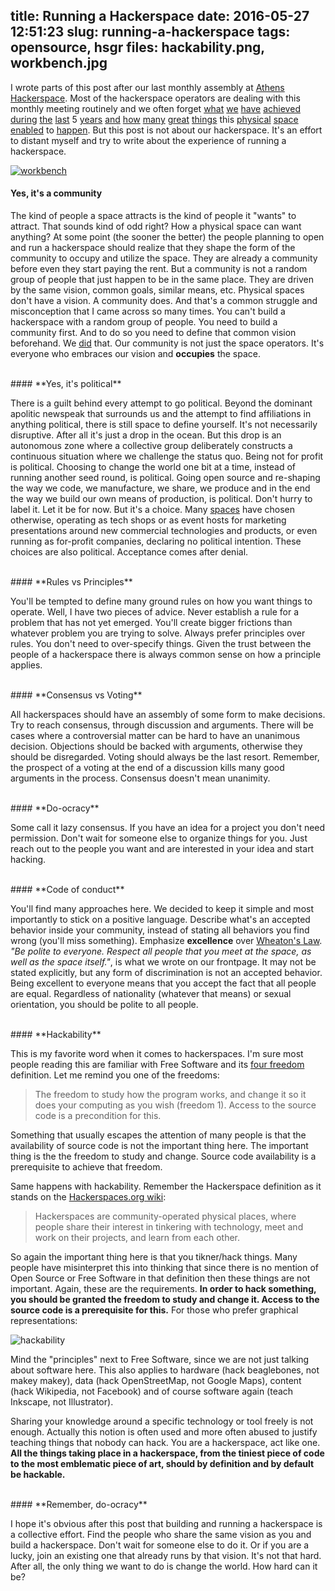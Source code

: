 title: Running a Hackerspace
date: 2016-05-27 12:51:23
slug: running-a-hackerspace
tags: opensource, hsgr
files: hackability.png, workbench.jpg
---

I wrote parts of this post after our last monthly assembly at [Athens Hackerspace](https://www.hackerspace.gr). Most of the hackerspace operators are dealing with this monthly meeting routinely and we often forget [what](http://hackaday.com/2014/11/13/satnogs-wins-the-2014-hackaday-prize/) [we](https://twitter.com/CryptopartyBLN/status/584636118236319744) [have](https://twitter.com/hackerspacegr/status/707649571623714817) [achieved](http://inhabitat.com/solar-powered-spinach-growing-greenhouse-wins-nasas-international-space-apps-challenge/) [during](https://twitter.com/ppapadeas/status/395546009964527616) [the](https://commons.wikimedia.org/wiki/File:Hackerspace.gr_Geodesic_Dome.jpg) [last](https://twitter.com/hackerspacegr/status/512941912601690112) 5 [years](https://elkosmas.gr/2014/03/19/1024hsgr/) [and](https://skytal.es/blog/events/freedom-of-speech-hsgr/) [how](https://twitter.com/comzeradd/status/455288091818094592) [many](https://twitter.com/hackerspacegr/status/558736339206963200) [great](https://twitter.com/comzeradd/status/699153971336900609) [things](http://www.spacedaily.com/reports/UPSat_an_open_source_Greek_satellite_999.html) this [physical](https://librenet.gr/posts/661681) [space](https://librenet.gr/posts/662987) [enabled](https://twitter.com/kargig/status/533186251999178753) to [happen](https://twitter.com/Natalia_Avlona/status/584685141559267329). But this post is not about our hackerspace. It's an effort to distant myself and try to write about the experience of running a hackerspace.

[![workbench](workbench.jpg)](https://media.hackerspace.gr/Hackerspace/#/17)
<br>

#### **Yes, it's a community**

The kind of people a space attracts is the kind of people it "wants" to attract. That sounds kind of odd right? How a physical space can want anything? At some point (the sooner the better) the people planning to open and run a hackerspace should realize that they shape the form of the community to occupy and utilize the space. They are already a community before even they start paying the rent. But a community is not a random group of people that just happen to be in the same place. They are driven by the same vision, common goals, similar means, etc. Physical spaces don't have a vision. A community does. And that's a common struggle and misconception that I came across so many times. You can't build a hackerspace with a random group of people. You need to build a community first. And to do so you need to define that common vision beforehand. We [did](https://www.roussos.cc/2011/12/26/the-birth-story-of-athens-hackerspace/) that. Our community is not just the space operators. It's everyone who embraces our vision and **occupies** the space.

<br>
#### **Yes, it's political**

There is a guilt behind every attempt to go political. Beyond the dominant apolitic newspeak that surrounds us and the attempt to find affiliations in anything political, there is still space to define yourself. It's not necessarily disruptive. After all it's just a drop in the ocean. But this drop is an autonomous zone where a collective group deliberately constructs a continuous situation where we challenge the status quo. Being not for profit is political. Choosing to change the world one bit at a time, instead of running another seed round, is political. Going open source and re-shaping the way we code, we manufacture, we share, we produce and in the end the way we build our own means of production, is political. Don't hurry to label it. Let it be for now. But it's a choice. Many [spaces](https://twitter.com/comzeradd/status/688063795571331072) have chosen otherwise, operating as tech shops or as event hosts for marketing presentations around new commercial technologies and products, or even running as for-profit companies, declaring no political intention. These choices are also political. Acceptance comes after denial.

<br>
#### **Rules vs Principles**

You'll be tempted to define many ground rules on how you want things to operate. Well, I have two pieces of advice. Never establish a rule for a problem that has not yet emerged. You'll create bigger frictions than whatever problem you are trying to solve. Always prefer principles over rules. You don't need to over-specify things. Given the trust between the people of a hackerspace there is always common sense on how a principle applies.

<br>
#### **Consensus vs Voting**

All hackerspaces should have an assembly of some form to make decisions. Try to reach consensus, through discussion and arguments. There will be cases where a controversial matter can be hard to have an unanimous decision. Objections should be backed with arguments, otherwise they should be disregarded. Voting should always be the last resort. Remember, the prospect of a voting at the end of a discussion kills many good arguments in the process. Consensus doesn't mean unanimity.

<br>
#### **Do-ocracy**

Some call it lazy consensus. If you have an idea for a project you don't need permission. Don't wait for someone else to organize things for you. Just reach out to the people you want and are interested in your idea and start hacking.

<br>
#### **Code of conduct**

You'll find many approaches here. We decided to keep it simple and most importantly to stick on a positive language. Describe what's an accepted behavior inside your community, instead of stating all behaviors you find wrong (you'll miss something). Emphasize **excellence** over [Wheaton's Law](http://knowyourmeme.com/memes/wheatons-law). *"Be polite to everyone. Respect all people that you meet at the space, as well as the space itself."*, is what we wrote on our frontpage. It may not be stated explicitly, but any form of discrimination is not an accepted behavior. Being excellent to everyone means that you accept the fact that all people are equal. Regardless of nationality (whatever that means) or sexual orientation, you should be polite to all people.

<br>
#### **Hackability**

This is my favorite word when it comes to hackerspaces. I'm sure most people reading this are familiar with Free Software and its [four freedom](https://en.wikipedia.org/wiki/The_Free_Software_Definition) definition. Let me remind you one of the freedoms:

> The freedom to study how the program works, and change it so it does your computing as you wish (freedom 1). Access to the source code is a precondition for this.

Something that usually escapes the attention of many people is that the availability of source code is not the important thing here. The important thing is the the freedom to study and change. Source code availability is a prerequisite to achieve that freedom.

Same happens with hackability. Remember the Hackerspace definition as it stands on the [Hackerspaces.org wiki](http://hackerspaces.org/):

> Hackerspaces are community-operated physical places, where people share their interest in tinkering with technology, meet and work on their projects, and learn from each other.

So again the important thing here is that you tikner/hack things. Many people have misinterpret this into thinking that since there is no mention of Open Source or Free Software in that definition then these things are not important. Again, these are the requirements. **In order to hack something, you should be granted the freedom to study and change it. Access to the source code is a prerequisite for this.** For those who prefer graphical representations:

![hackability](hackability.png)

Mind the "principles" next to Free Software, since we are not just talking about software here. This also applies to hardware (hack beaglebones, not makey makey), data (hack OpenStreetMap, not Google Maps), content (hack Wikipedia, not Facebook) and of course software again (teach Inkscape, not Illustrator).

Sharing your knowledge around a specific technology or tool freely is not enough. Actually this notion is often used and more often abused to justify teaching things that nobody can hack. You are a hackerspace, act like one. **All the things taking place in a hackerspace, from the tiniest piece of code to the most emblematic piece of art, should by definition and by default be hackable.**

<br>
#### **Remember, do-ocracy**

I hope it's obvious after this post that building and running a hackerspace is a collective effort. Find the people who share the same vision as you and build a hackerspace. Don't wait for someone else to do it. Or if you are a lucky, join an existing one that already runs by that vision. It's not that hard. After all, the only thing we want to do is change the world. How hard can it be?
